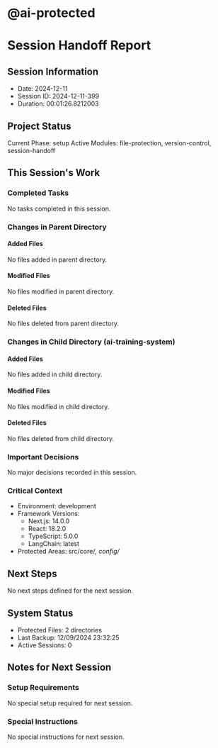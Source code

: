 # @ai-protected
# Session Handoff Report

## Session Information
- Date: 2024-12-11
- Session ID: 2024-12-11-399
- Duration: 00:01:26.8212003

## Project Status
Current Phase: setup
Active Modules: file-protection, version-control, session-handoff

## This Session's Work
### Completed Tasks
No tasks completed in this session.

### Changes in Parent Directory
#### Added Files
No files added in parent directory.

#### Modified Files
No files modified in parent directory.

#### Deleted Files
No files deleted from parent directory.

### Changes in Child Directory (ai-training-system)
#### Added Files
No files added in child directory.

#### Modified Files
No files modified in child directory.

#### Deleted Files
No files deleted from child directory.

### Important Decisions
No major decisions recorded in this session.

### Critical Context
- Environment: development
- Framework Versions:
  * Next.js: 14.0.0
  * React: 18.2.0
  * TypeScript: 5.0.0
  * LangChain: latest
- Protected Areas: src/core/*, config/*

## Next Steps
No next steps defined for the next session.

## System Status
- Protected Files: 2 directories
- Last Backup: 12/09/2024 23:32:25
- Active Sessions: 0

## Notes for Next Session
### Setup Requirements
No special setup required for next session.

### Special Instructions
No special instructions for next session.
